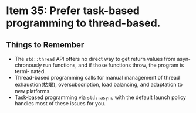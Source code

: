 # Item 35: Prefer task-based programming to thread-based.
## Things to Remember
* The `std::thread` API offers no direct way to get return values from asyn‐
chronously run functions, and if those functions throw, the program is termi‐
nated.
* Thread-based programming calls for manual management of thread exhaustion(枯竭), oversubscription, load balancing, and adaptation to new platforms.
* Task-based programming via `std::async` with the default launch policy handles most of these issues for you.